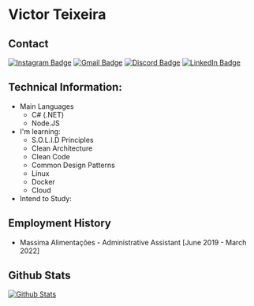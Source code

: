 # Victor Teixeira

## Contact
  
[![Instagram Badge](https://img.shields.io/badge/-@victrteixeira-3264ad?style=flat-square&labelColor=3264ad&logo=instagram&logoColor=white&link=https://instagram.com/victrteeixeira)](https://instagram.com/victrteeixeira)
[![Gmail Badge](https://img.shields.io/badge/-vicktorteixeira.7@gmail.com-3264ad?style=flat-square&labelColor=3264ad&logo=Gmail&logoColor=white&link=mailto:vicktorteixeira.7@gmail.com)](mailto:vicktorteixeira.7@gmail.com)
[![Discord Badge](https://img.shields.io/badge/-@victr%233970-3264ad?style=flat-square&labelColor=3264ad&logo=discord&logoColor=white)](https://discord.com/users/361657380649566210)
[![LinkedIn Badge](https://img.shields.io/badge/-@victrteixeira-3264ad?style=flat-square&labelColor=3264ad&logo=linkedin&logoColor=white)](https://www.linkedin.com/in/victrteixeira/)

## Technical Information:
- Main Languages
  - C# (.NET)
  - Node.JS
- I'm learning:
  - S.O.L.I.D Principles
  - Clean Architecture
  - Clean Code
  - Common Design Patterns
  - Linux
  - Docker
  - Cloud
- Intend to Study:

## Employment History
- Massima Alimentações - Administrative Assistant [June 2019 - March 2022]

## Github Stats

[![Github Stats](https://github-readme-stats.vercel.app/api?username=victrteixeira&show_icons=true&theme=midnight-purple&line_height=30&title_color=3264ad&icon_color=3264ad&count_private=true)](https://github.com/victrteixeira)
